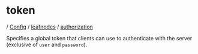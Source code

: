 # token

/ [Config](../../../README.md) / [leafnodes](../../README.md) / [authorization](../README.md) 

Specifies a global token that clients can use to authenticate with
the server (exclusive of `user` and `password`).

